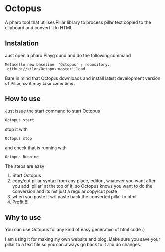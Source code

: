 # Octopus
A pharo tool that utilises Pillar library to process pillar text copied to the clipboard and convert it to HTML

## Instalation

Just open a pharo Playground and do the following command

```smalltalk
Metacello new baseline: 'Octopus' ; repository: 'github://kilon/Octopus:master';load.
```
Bare in mind that Octopus downloads and install latest development version of Pillar, so it may take some time. 

## How to use

Just issue the start command to start Octopus

``` 
Octopus start 
```

stop it with 

``` 
Octopus stop 
```

and check that is running with 

``` 
Octopus Running 
```

The steps are easy

1. Start Octopus
2. copy/cut pillar syntax from any place, editor , whatever you want after you add 'pillar' at the top of it, so Octopus knows you want to do the conversion and its not just a regular copy/cut paste
3. when you paste it will paste back the converted pillar to html
4. Profit !!!

## Why to use
You can use Octopus for any kind of easy generation of html code :)

I am using it for making my own website and blog. Make sure you save your pillar to a text file so you can always go back to it and do changes. 
